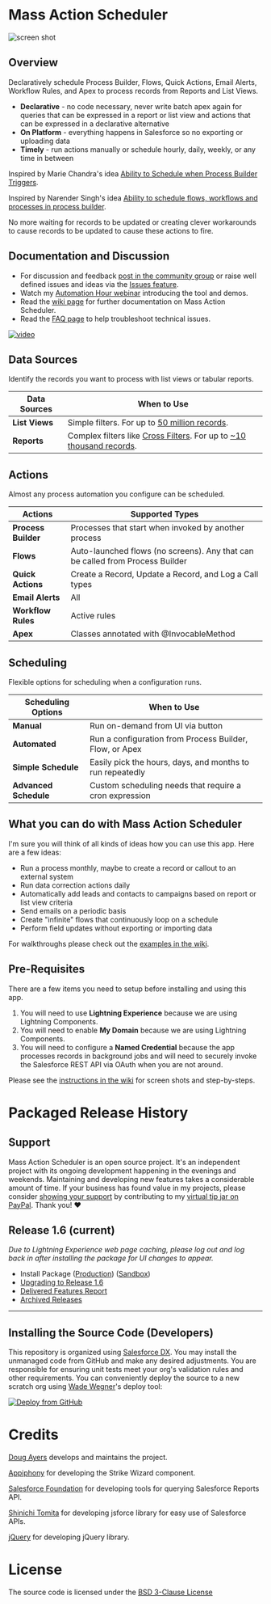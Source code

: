 Mass Action Scheduler
=======================

![screen shot](images/wizard-choose-source.png)

Overview
--------

Declaratively schedule Process Builder, Flows, Quick Actions, Email Alerts, Workflow Rules, and Apex to process records from Reports and List Views.

* **Declarative** - no code necessary, never write batch apex again for queries that can be expressed in a report or list view and actions that can be expressed in a declarative alternative
* **On Platform** - everything happens in Salesforce so no exporting or uploading data
* **Timely** - run actions manually or schedule hourly, daily, weekly, or any time in between

Inspired by Marie Chandra's idea [Ability to Schedule when Process Builder Triggers](https://success.salesforce.com/ideaView?id=08730000000DjEmAAK).

Inspired by Narender Singh's idea [Ability to schedule flows, workflows and processes in process builder](https://success.salesforce.com/ideaView?id=0873A000000EA71QAG).

No more waiting for records to be updated or creating clever workarounds to cause records to be updated to cause these actions to fire.


Documentation and Discussion
--------------------------

* For discussion and feedback [post in the community group](https://success.salesforce.com/_ui/core/chatter/groups/GroupProfilePage?g=0F93A000000LhvN) or raise well defined issues and ideas via the [Issues feature](https://github.com/douglascayers/sfdx-mass-action-scheduler/issues).
* Watch my [Automation Hour webinar](https://youtu.be/XYBKrrXgBxA?list=PL-oxrNbxQl3-Wp8k-z3pa2y_VOw88TMfw) introducing the tool and demos.
* Read the [wiki page](https://github.com/douglascayers/sfdx-mass-action-scheduler/wiki) for further documentation on Mass Action Scheduler.
* Read the [FAQ page](https://github.com/douglascayers/sfdx-mass-action-scheduler/wiki/Frequently-Asked-Questions) to help troubleshoot technical issues.

[![video](images/mass-action-scheduler-youtube-cover.png)](https://youtu.be/XYBKrrXgBxA?list=PL-oxrNbxQl3-Wp8k-z3pa2y_VOw88TMfw)


Data Sources
------------

Identify the records you want to process with list views or tabular reports.

| Data Sources      | When to Use |
|-------------------|-------------|
| **List Views**    | Simple filters. For up to [50 million records](https://help.salesforce.com/articleView?id=000176644&type=1). |
| **Reports**       | Complex filters like [Cross Filters](https://help.salesforce.com/articleView?id=reports_cross_filters_create.htm&type=5). For up to [~10 thousand records](https://github.com/douglascayers/sfdc-add-campaign-members-by-report/issues/17#issuecomment-332382142). |


Actions
-------

Almost any process automation you configure can be scheduled.

| Actions               | Supported Types |
|-----------------------|-----------------|
| **Process Builder**   | Processes that start when invoked by another process | 
| **Flows**             | Auto-launched flows (no screens). Any that can be called from Process Builder |
| **Quick Actions**     | Create a Record, Update a Record, and Log a Call types |
| **Email Alerts**      | All |
| **Workflow Rules**    | Active rules |
| **Apex**              | Classes annotated with @InvocableMethod | 


Scheduling
----------

Flexible options for scheduling when a configuration runs.

| Scheduling Options        | When to Use |
|---------------------------|-------------|
| **Manual**                | Run on-demand from UI via button |
| **Automated**             | Run a configuration from Process Builder, Flow, or Apex |
| **Simple Schedule**       | Easily pick the hours, days, and months to run repeatedly |
| **Advanced Schedule**     | Custom scheduling needs that require a cron expression |


What you can do with Mass Action Scheduler
------------------------------------------

I'm sure you will think of all kinds of ideas how you can use this app. Here are a few ideas:
* Run a process monthly, maybe to create a record or callout to an external system
* Run data correction actions daily
* Automatically add leads and contacts to campaigns based on report or list view criteria
* Send emails on a periodic basis
* Create "infinite" flows that continuously loop on a schedule
* Perform field updates without exporting or importing data

For walkthroughs please check out the [examples in the wiki](https://github.com/douglascayers/sfdx-mass-action-scheduler/wiki/Examples).


Pre-Requisites
--------------

There are a few items you need to setup before installing and using this app.

1. You will need to use **Lightning Experience** because we are using Lightning Components.
2. You will need to enable **My Domain** because we are using Lightning Components.
3. You will need to configure a **Named Credential** because the app processes records in background jobs and will need to securely invoke the Salesforce REST API via OAuth when you are not around. 

Please see the [instructions in the wiki](https://github.com/douglascayers/sfdx-mass-action-scheduler/wiki/Pre-Requisites-Instructions) for screen shots and step-by-steps.


Packaged Release History
========================

Support
-------

Mass Action Scheduler is an open source project. It's an independent project with its ongoing development happening in the evenings and weekends.
Maintaining and developing new features takes a considerable amount of time. If your business has found value in my projects, please consider [showing
your support](https://douglascayers.com/thanks-for-your-support/) by contributing to my [virtual tip jar on PayPal](https://www.paypal.me/douglascayers/). Thank you! ❤️

Release 1.6 (current)
-----------

_Due to Lightning Experience web page caching, please log out and log back in after installing the package for UI changes to appear._

* Install Package ([Production](https://login.salesforce.com/packaging/installPackage.apexp?p0=04tf40000035eDz)) ([Sandbox](https://test.salesforce.com/packaging/installPackage.apexp?p0=04tf40000035eDz))
* [Upgrading to Release 1.6](https://github.com/douglascayers/sfdx-mass-action-scheduler/wiki/Upgrading-to-Release-1.6)
* [Delivered Features Report](https://github.com/douglascayers/sfdx-mass-action-scheduler/milestone/4?closed=1)
* [Archived Releases](https://github.com/douglascayers/sfdx-mass-action-scheduler/milestones?state=closed)

---

Installing the Source Code (Developers)
---------------------------------------

This repository is organized using [Salesforce DX](https://trailhead.salesforce.com/en/trails/sfdx_get_started).
You may install the unmanaged code from GitHub and make any desired adjustments.
You are responsible for ensuring unit tests meet your org's validation rules and other requirements.
You can conveniently deploy the source to a new scratch org using [Wade Wegner](https://github.com/wadewegner/deploy-to-sfdx)'s deploy tool:

[![Deploy from GitHub](https://deploy-to-sfdx.com/dist/assets/images/DeployToSFDX.svg)](https://deploy-to-sfdx.com?template=https://github.com/douglascayers/sfdx-mass-action-scheduler)


Credits
=======

[Doug Ayers](https://douglascayers.com) develops and maintains the project.

[Appiphony](http://www.lightningstrike.io) for developing the Strike Wizard component.

[Salesforce Foundation](https://github.com/SalesforceFoundation/CampaignTools) for developing tools for querying Salesforce Reports API.

[Shinichi Tomita](https://jsforce.github.io/) for developing jsforce library for easy use of Salesforce APIs.

[jQuery](https://jquery.com/) for developing jQuery library.

License
=======

The source code is licensed under the [BSD 3-Clause License](LICENSE)
